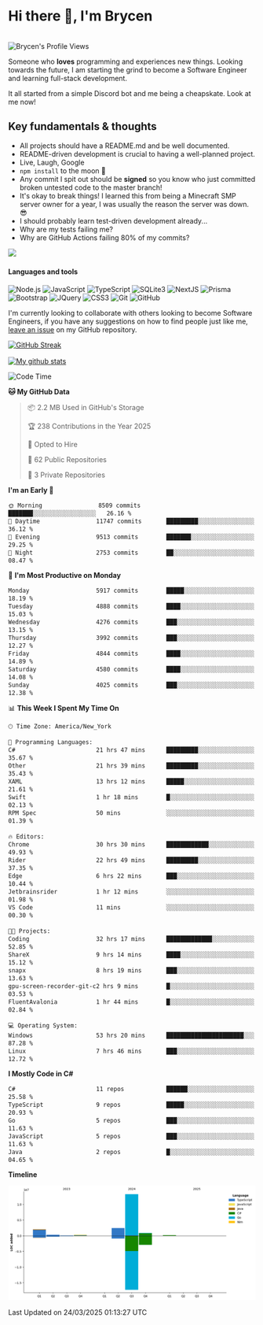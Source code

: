 # Hi there 👋, I'm Brycen

<br>
<img src="https://komarev.com/ghpvc/?username=BrycensRanch" alt="Brycen's Profile Views" />

Someone who **loves** programming and experiences new things. Looking towards the future, I am starting the grind to become a Software Engineer and learning full-stack development.

It all started from a simple Discord bot and me being a cheapskate. Look at me now!

## Key fundamentals & thoughts

- All projects should have a README.md and be well documented.
- README-driven development is crucial to having a well-planned project.
- Live, Laugh, Google
- `npm install` to the moon 🚀
- Any commit I spit out should be **signed** so you know who just committed broken untested code to the master branch!
- It's okay to break things! I learned this from being a Minecraft SMP server owner for a year, I was usually the reason the server was down. 😎
- I should probably learn test-driven development already...
- Why are my tests failing me?
- Why are GitHub Actions failing 80% of my commits? 

<img src="https://res.cloudinary.com/practicaldev/image/fetch/s--OoBLh7-Q--/c_limit%2Cf_auto%2Cfl_progressive%2Cq_auto%2Cw_880/https://cdn-images-1.medium.com/max/1614/1%2A8BlqJ8lNVZzuRjAg1mZ50w.png" height="400"/>

<h4>Languages and tools</h4>
<p>
  <img src="https://img.shields.io/badge/node.js%20-%2343853D.svg?&style=for-the-badge&logo=node.js&logoColor=white" alt="Node.js" />
  <img src="https://img.shields.io/badge/javascript%20-%23323330.svg?&style=for-the-badge&logo=javascript&logoColor=%23F7DF1E" alt="JavaScript" />
  <img src="https://img.shields.io/badge/typescript%20-%23323330.svg?&style=for-the-badge&logo=typescript&logoColor=#3467eb" alt="TypeScript" />
  <img src="https://img.shields.io/badge/sqlite3%20-%23323330.svg?&style=for-the-badge&logo=sqlite&logoColor=#3467eb" alt="SQLite3" />
  <img src="https://img.shields.io/badge/Next.JS%20-%23323330.svg?&style=for-the-badge&logo=next.js&logoColor=#3467eb" alt="NextJS" />
  <img src="https://img.shields.io/badge/Prisma%20-%23323330.svg?&style=for-the-badge&logo=prisma&logoColor=#3467eb" alt="Prisma" />
  <img src="https://img.shields.io/badge/bootstrap%20-%23323330.svg?&style=for-the-badge&logo=bootstrap" alt="Bootstrap" />
  <img src="https://img.shields.io/badge/jquery%20-%23323330.svg?&style=for-the-badge&logo=jquery" alt="JQuery" />
  <img src="https://img.shields.io/badge/css3%20-%23323330.svg?&style=for-the-badge&logo=css3" alt="CSS3" />
  <img src="https://img.shields.io/badge/git%20-%23323330.svg?&style=for-the-badge&logo=git" alt="Git" />
  <img src="https://img.shields.io/badge/github%20-%23323330.svg?&style=for-the-badge&logo=github" alt="GitHub" />
</p>

 I'm currently looking to collaborate with others looking to become Software Engineers, if you have any suggestions on how to find people just like me, [leave an issue](https://github.com/BrycensRanch/BrycensRanch/issues/new) on my GitHub repository.
 
 <p><a href="https://git.io/streak-stats"><img src=https://github-readme-streak-stats-eight.vercel.app?refreshcache12&user=BrycensRanch&amp;theme=dark&amp;hide_border=true&fire=EB5454&amp;ring=0CEB19" alt="GitHub Streak"></a></p>

<a href="https://github.com/anuraghazra/github-readme-stats">
  <img align="center" src="https://github-readme-stats.anuraghazra1.vercel.app/api?username=BrycensRanch&show_icons=true&line_height=27&include_all_commits=true" alt="My github stats" />
</a>

<!--START_SECTION:waka-->
![Code Time](http://img.shields.io/badge/Code%20Time-1%2C779%20hrs%2014%20mins-blue)

**🐱 My GitHub Data** 

> 📦 2.2 MB Used in GitHub's Storage 
 > 
> 🏆 238 Contributions in the Year 2025
 > 
> 💼 Opted to Hire
 > 
> 📜 62 Public Repositories 
 > 
> 🔑 3 Private Repositories 
 > 
**I'm an Early 🐤** 

```text
🌞 Morning                8509 commits        ███████░░░░░░░░░░░░░░░░░░   26.16 % 
🌆 Daytime                11747 commits       █████████░░░░░░░░░░░░░░░░   36.12 % 
🌃 Evening                9513 commits        ███████░░░░░░░░░░░░░░░░░░   29.25 % 
🌙 Night                  2753 commits        ██░░░░░░░░░░░░░░░░░░░░░░░   08.47 % 
```
📅 **I'm Most Productive on Monday** 

```text
Monday                   5917 commits        █████░░░░░░░░░░░░░░░░░░░░   18.19 % 
Tuesday                  4888 commits        ████░░░░░░░░░░░░░░░░░░░░░   15.03 % 
Wednesday                4276 commits        ███░░░░░░░░░░░░░░░░░░░░░░   13.15 % 
Thursday                 3992 commits        ███░░░░░░░░░░░░░░░░░░░░░░   12.27 % 
Friday                   4844 commits        ████░░░░░░░░░░░░░░░░░░░░░   14.89 % 
Saturday                 4580 commits        ████░░░░░░░░░░░░░░░░░░░░░   14.08 % 
Sunday                   4025 commits        ███░░░░░░░░░░░░░░░░░░░░░░   12.38 % 
```


📊 **This Week I Spent My Time On** 

```text
🕑︎ Time Zone: America/New_York

💬 Programming Languages: 
C#                       21 hrs 47 mins      █████████░░░░░░░░░░░░░░░░   35.67 % 
Other                    21 hrs 39 mins      █████████░░░░░░░░░░░░░░░░   35.43 % 
XAML                     13 hrs 12 mins      █████░░░░░░░░░░░░░░░░░░░░   21.61 % 
Swift                    1 hr 18 mins        █░░░░░░░░░░░░░░░░░░░░░░░░   02.13 % 
RPM Spec                 50 mins             ░░░░░░░░░░░░░░░░░░░░░░░░░   01.39 % 

🔥 Editors: 
Chrome                   30 hrs 30 mins      ████████████░░░░░░░░░░░░░   49.93 % 
Rider                    22 hrs 49 mins      █████████░░░░░░░░░░░░░░░░   37.35 % 
Edge                     6 hrs 22 mins       ███░░░░░░░░░░░░░░░░░░░░░░   10.44 % 
Jetbrainsrider           1 hr 12 mins        ░░░░░░░░░░░░░░░░░░░░░░░░░   01.98 % 
VS Code                  11 mins             ░░░░░░░░░░░░░░░░░░░░░░░░░   00.30 % 

🐱‍💻 Projects: 
Coding                   32 hrs 17 mins      █████████████░░░░░░░░░░░░   52.85 % 
ShareX                   9 hrs 14 mins       ████░░░░░░░░░░░░░░░░░░░░░   15.12 % 
snapx                    8 hrs 19 mins       ███░░░░░░░░░░░░░░░░░░░░░░   13.63 % 
gpu-screen-recorder-git-c2 hrs 9 mins        █░░░░░░░░░░░░░░░░░░░░░░░░   03.53 % 
FluentAvalonia           1 hr 44 mins        █░░░░░░░░░░░░░░░░░░░░░░░░   02.84 % 

💻 Operating System: 
Windows                  53 hrs 20 mins      ██████████████████████░░░   87.28 % 
Linux                    7 hrs 46 mins       ███░░░░░░░░░░░░░░░░░░░░░░   12.72 % 
```

**I Mostly Code in C#** 

```text
C#                       11 repos            ██████░░░░░░░░░░░░░░░░░░░   25.58 % 
TypeScript               9 repos             █████░░░░░░░░░░░░░░░░░░░░   20.93 % 
Go                       5 repos             ███░░░░░░░░░░░░░░░░░░░░░░   11.63 % 
JavaScript               5 repos             ███░░░░░░░░░░░░░░░░░░░░░░   11.63 % 
Java                     2 repos             █░░░░░░░░░░░░░░░░░░░░░░░░   04.65 % 
```



**Timeline**

![Lines of Code chart](https://raw.githubusercontent.com/BrycensRanch/BrycensRanch/main/assets/bar_graph.png)


 Last Updated on 24/03/2025 01:13:27 UTC
<!--END_SECTION:waka-->

<!--
**BrycensRanch/BrycensRanch** is a ✨ _special_ ✨ repository because its `README.md` (this file) appears on your GitHub profile.

Here are some ideas to get you started:

- 🔭 I’m currently working on ...
- 🌱 I’m currently learning ...
- 👯 I’m looking to collaborate on ...
- 🤔 I’m looking for help with ...
- 💬 Ask me about ...
- 📫 How to reach me: ...
- 😄 Pronouns: ...
- ⚡ Fun fact: ...
-->
